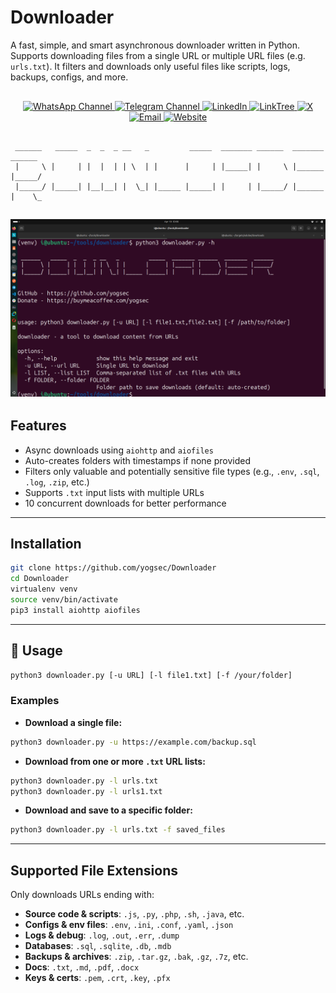 
# Downloader

A fast, simple, and smart asynchronous downloader written in Python. Supports downloading files from a single URL or multiple URL files (e.g. `urls.txt`). It filters and downloads only useful files like scripts, logs, backups, configs, and more.

<div align="center" style="margin: 30px 0;">
  <a href="https://www.whatsapp.com/channel/0029Vb68FeRFnSzGNOZC3h3x">
    <img src="https://img.shields.io/static/v1?style=for-the-badge&message=WhatsApp+Channel&color=25D366&logo=whatsapp&logoColor=FFFFFF&label=" alt="WhatsApp Channel">
  </a>
  <a href="https://t.me/HackerSecure">
    <img src="https://img.shields.io/static/v1?style=for-the-badge&message=Telegram+Channel&color=24A1DE&logo=telegram&logoColor=FFFFFF&label=" alt="Telegram Channel">
  </a>
  <a href="https://www.linkedin.com/in/cybersecurity-pentester/">
    <img src="https://img.shields.io/static/v1?style=for-the-badge&message=LinkedIn&color=0A66C2&logo=LinkedIn&logoColor=FFFFFF&label=" alt="LinkedIn">
  </a>
  <a href="https://linktr.ee/yogsec">
    <img src="https://img.shields.io/static/v1?style=for-the-badge&message=LinkTree&color=25D366&logo=linktree&logoColor=FFFFFF&label=" alt="LinkTree">
  </a>
  <a href="https://x.com/home">
    <img src="https://img.shields.io/static/v1?style=for-the-badge&message=X&color=000000&logo=x&logoColor=FFFFFF&label=" alt="X">
  </a>
  <a href="mailto:abhinavsingwal@gmail.com?subject=Hi%20YogSec%20,%20nice%20to%20meet%20you!">
    <img src="https://img.shields.io/static/v1?style=for-the-badge&message=Gmail&color=EA4335&logo=Gmail&logoColor=FFFFFF&label=" alt="Email">
  </a>
  <a href="https://yogsec.github.io/yogsec/">
    <img src="https://img.shields.io/static/v1?style=for-the-badge&message=Website&color=FFFFC5&logo=Firefox&logoColor=000000&label=" alt="Website">
  </a>
</div>

```
 ______   _____  _  _  _ __   _         _____  _______ ______  _______  ______
 |     \ |     | |  |  | | \  | |      |     | |_____| |     \ |______ |_____/
 |_____/ |_____| |__|__| |  \_| |_____ |_____| |     | |_____/ |______ |    \_

```

![downloader image](https://github.com/yogsec/Downloader/blob/main/Screenshot%20from%202025-04-10%2003-08-42.png?raw=true)
---

## Features

- Async downloads using `aiohttp` and `aiofiles`
- Auto-creates folders with timestamps if none provided
- Filters only valuable and potentially sensitive file types (e.g., `.env`, `.sql`, `.log`, `.zip`, etc.)
- Supports `.txt` input lists with multiple URLs
- 10 concurrent downloads for better performance

---

## Installation

```bash
git clone https://github.com/yogsec/Downloader
cd Downloader
virtualenv venv
source venv/bin/activate
pip3 install aiohttp aiofiles

```

---

## 🧪 Usage

```bash
python3 downloader.py [-u URL] [-l file1.txt] [-f /your/folder]
```

### Examples

- **Download a single file:**

```bash
python3 downloader.py -u https://example.com/backup.sql
```

- **Download from one or more `.txt` URL lists:**

```bash
python3 downloader.py -l urls.txt
python3 downloader.py -l urls1.txt
```

- **Download and save to a specific folder:**

```bash
python3 downloader.py -l urls.txt -f saved_files
```

---

## Supported File Extensions

Only downloads URLs ending with:

- **Source code & scripts**: `.js`, `.py`, `.php`, `.sh`, `.java`, etc.  
- **Configs & env files**: `.env`, `.ini`, `.conf`, `.yaml`, `.json`  
- **Logs & debug**: `.log`, `.out`, `.err`, `.dump`  
- **Databases**: `.sql`, `.sqlite`, `.db`, `.mdb`  
- **Backups & archives**: `.zip`, `.tar.gz`, `.bak`, `.gz`, `.7z`, etc.  
- **Docs**: `.txt`, `.md`, `.pdf`, `.docx`  
- **Keys & certs**: `.pem`, `.crt`, `.key`, `.pfx`
